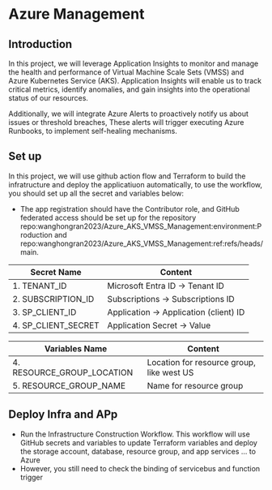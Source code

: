 # Azure Management

## Introduction

In this project, we will leverage Application Insights to monitor and manage the health and performance of Virtual Machine Scale Sets (VMSS) and Azure Kubernetes Service (AKS). Application Insights will enable us to track critical metrics, identify anomalies, and gain insights into the operational status of our resources.

Additionally, we will integrate Azure Alerts to proactively notify us about issues or threshold breaches, These alerts will trigger executing Azure Runbooks, to implement self-healing mechanisms. 

## Set up

In this project, we will use github action flow and Terraform to build the infratructure and deploy the applicatiuon automatically, to use the workflow, you should set up all the secret and variables below:

  - The app registration should have the Contributor role, and GitHub federated access should be set up for the repository repo:wanghongran2023/Azure_AKS_VMSS_Management:environment:Production and repo:wanghongran2023/Azure_AKS_VMSS_Management:ref:refs/heads/main. 

| Secret Name | Content |
|----------|----------|
| 1. TENANT_ID 			| Microsoft Entra ID -> Tenant ID |
| 2. SUBSCRIPTION_ID		| Subscriptions -> Subscriptions ID |
| 3. SP_CLIENT_ID		| Application -> Application (client) ID |
| 4. SP_CLIENT_SECRET	        | Application Secret -> Value |

| Variables Name | Content |
|----------|----------|
| 4. RESOURCE_GROUP_LOCATION	| Location for resource group, like west US |
| 5. RESOURCE_GROUP_NAME	| Name for resource group |

## Deploy Infra and APp

  - Run the Infrastructure Construction Workflow. This workflow will use GitHub secrets and variables to update Terraform variables and deploy the storage account, database, resource group, and app services ... to Azure
  - However, you still need to check the binding of servicebus and function trigger
